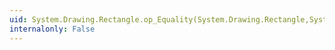 ```yaml
---
uid: System.Drawing.Rectangle.op_Equality(System.Drawing.Rectangle,System.Drawing.Rectangle)
internalonly: False
---
```

